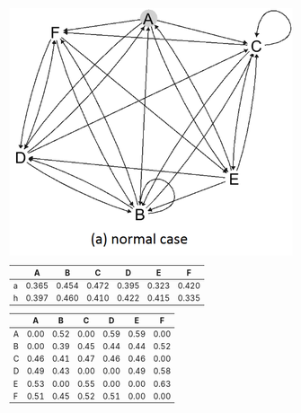 ![alt tag](https://raw.githubusercontent.com/tronghoa/EdgeWeightingHITS/master/Main%20Example/ex1.png)

|  | A | B | C | D | E | F |
| --- | --- | --- | --- | --- | --- | --- |
| a | 0.365 | 0.454 | 0.472 | 0.395 | 0.323 | 0.420 |
| h | 0.397 | 0.460 | 0.410 | 0.422 | 0.415 | 0.335 |


|  | A | B | C | D | E | F |
| --- | --- | --- | --- | --- | --- | --- |
| A | 0.00 | 0.52 | 0.00 | 0.59 | 0.59 | 0.00 |
| B | 0.00 | 0.39 | 0.45 | 0.44 | 0.44 | 0.52 |
| C | 0.46 | 0.41 | 0.47 | 0.46 | 0.46 | 0.00 |
| D | 0.49 | 0.43 | 0.00 | 0.00 | 0.49 | 0.58 |
| E | 0.53 | 0.00 | 0.55 | 0.00 | 0.00 | 0.63 |
| F | 0.51 | 0.45 | 0.52 | 0.51 | 0.00 | 0.00 |
